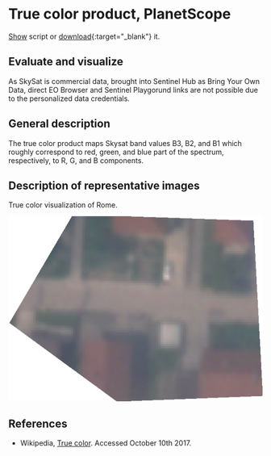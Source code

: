 # True color product, PlanetScope

<a href="#" id='togglescript'>Show</a> script or [download](script.js){:target="_blank"} it.
<div id='script_view' style="display:none">
{% highlight javascript %}
      {% include_relative script.js %}
{% endhighlight %}
</div>

## Evaluate and visualize

As SkySat is commercial data, brought into Sentinel Hub as Bring Your Own Data, direct EO Browser and Sentinel Playgorund links are not possible due to the personalized data credentials.   

## General description

The true color product maps Skysat band values B3, B2, and B1 which roughly correspond to red, green, and blue part of the spectrum, respectively, to R, G, and B components.

## Description of representative images

True color visualization of Rome.

![Small true color image, on 8.10.2017.](fig/skysat_true_color.png)


## References
 - Wikipedia, [True color](https://en.wikipedia.org/wiki/False_color#True_color). Accessed October 10th 2017.
